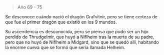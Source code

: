 > Año 69 - 75

Se desconoce cuándo nació el dragón Grafvitnir, pero se tiene certeza de que fue el primer dragón que existió en los 9 mundos.

Su ascendencia es desconocida, pero se piensa que pudo ser un hijo perdido de Thrudgelmir, que huyó a Niflheim tras la muerte de su padre, pero que no huyó de Niflheim a Midgard, sino que se quedó allí, habitando la enorme cueva que se formó que sería llamada Helheim.